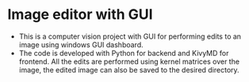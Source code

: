 # Image editor with GUI
- This is a computer vision project with GUI for performing edits to an image using windows GUI dashboard.
- The code is developed with Python for backend and KivyMD for frontend. All the edits are performed using kernel matrices over the image, the edited image can also be saved to the desired directory.
